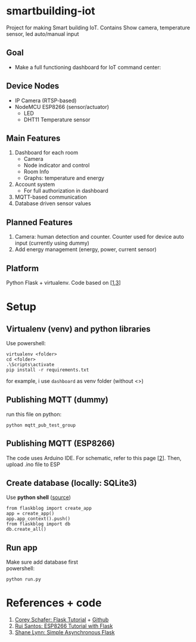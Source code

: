 # smartbuilding-iot
Project for making Smart building IoT. Contains Show camera, temperature sensor, led auto/manual input

## Goal
- Make a full functioning dashboard for IoT command center:

## Device Nodes
- IP Camera (RTSP-based)
- NodeMCU ESP8266 (sensor/actuator)
  - LED
  - DHT11 Temperature sensor

## Main Features
1. Dashboard for each room
   - Camera
   - Node indicator and control
   - Room Info
   - Graphs: temperature and energy
2. Account system
   - For full authorization in dashboard
3. MQTT-based communication
4. Database driven sensor values

## Planned Features
1. Camera: human detection and counter. Counter used for device auto input (currently using dummy)
2. Add energy management (energy, power, current sensor)
## Platform
Python Flask + virtualenv. Code based on [[1](https://github.com/CoreyMSchafer/code_snippets/tree/master/Python/Flask_Blog),[3](https://www.shanelynn.ie/asynchronous-updates-to-a-webpage-with-flask-and-socket-io/)]
# Setup 
## Virtualenv (venv) and python libraries
Use powershell:
```
virtualenv <folder>
cd <folder>
.\Scripts\activate
pip install -r requirements.txt
```
for example, i use `dashboard` as venv folder (without <>)
## Publishing MQTT (dummy)
run this file on python:
```
python mqtt_pub_test_group
```
## Publishing MQTT (ESP8266)
The code uses Arduino IDE. For schematic, refer to this page [[2](https://randomnerdtutorials.com/esp8266-publishing-dht22-readings-with-mqtt-to-raspberry-pi/#more-31752)]. Then, upload .ino file to ESP

## Create database (locally: SQLite3)
Use **python shell** ([source](https://github.com/CoreyMSchafer/code_snippets/issues/75))

```
from flaskblog import create_app
app = create_app()
app.app_context().push()
from flaskblog import db
db.create_all()
```
## Run app
Make sure add database first    
powershell:
```
python run.py
```
# References + code
1. [Corey Schafer: Flask Tutorial](https://www.youtube.com/watch?v=QnDWIZuWYW0&list=PL-osiE80TeTs4UjLw5MM6OjgkjFeUxCYH&index=2) + [Github](https://github.com/CoreyMSchafer/code_snippets/tree/master/Python/Flask_Blog)
2. [Rui Santos: ESP8266 Tutorial with Flask](https://randomnerdtutorials.com/esp8266-publishing-dht22-readings-with-mqtt-to-raspberry-pi/#more-31752)
3. [Shane Lynn: Simple Asynchronous Flask](https://www.shanelynn.ie/asynchronous-updates-to-a-webpage-with-flask-and-socket-io/)
